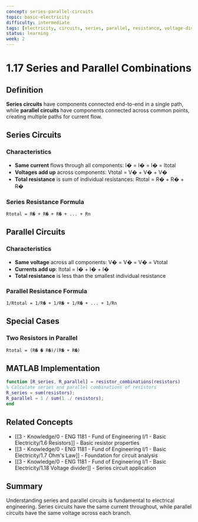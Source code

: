 ```yaml
---
concept: series-parallel-circuits
topic: basic-electricity
difficulty: intermediate
tags: [electricity, circuits, series, parallel, resistance, voltage-divider]
status: learning
week: 2
---
```


# 1.17 Series and Parallel Combinations

## Definition
**Series circuits** have components connected end-to-end in a single path, while **parallel circuits** have components connected across common points, creating multiple paths for current flow.

## Series Circuits

### Characteristics
- **Same current** flows through all components: I� = I� = I� = Itotal
- **Voltages add up** across components: Vtotal = V� + V� + V�
- **Total resistance** is sum of individual resistances: Rtotal = R� + R� + R�

### Series Resistance Formula
```
Rtotal = R� + R� + R� + ... + Rn
```

## Parallel Circuits

### Characteristics
- **Same voltage** across all components: V� = V� = V� = Vtotal
- **Currents add up**: Itotal = I� + I� + I�
- **Total resistance** is less than the smallest individual resistance

### Parallel Resistance Formula
```
1/Rtotal = 1/R� + 1/R� + 1/R� + ... + 1/Rn
```

## Special Cases

### Two Resistors in Parallel
```
Rtotal = (R� � R�)/(R� + R�)
```

## MATLAB Implementation
```matlab
function [R_series, R_parallel] = resistor_combinations(resistors)
% Calculate series and parallel combinations of resistors
R_series = sum(resistors);
R_parallel = 1 / sum(1 ./ resistors);
end
```

## Related Concepts
- [[3 - Knowledge/0 - ENG 1181 - Fund of Engineering I/1 - Basic Electricity/1.6 Resistors]] - Basic resistor properties
- [[3 - Knowledge/0 - ENG 1181 - Fund of Engineering I/1 - Basic Electricity/1.7 Ohm's Law]] - Foundation for circuit analysis
- [[3 - Knowledge/0 - ENG 1181 - Fund of Engineering I/1 - Basic Electricity/1.18 Voltage divider]] - Series circuit application

## Summary
Understanding series and parallel circuits is fundamental to electrical engineering. Series circuits have the same current throughout, while parallel circuits have the same voltage across each branch.
